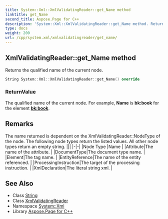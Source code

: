 ```yaml
---
title: System::Xml::XmlValidatingReader::get_Name method
linktitle: get_Name
second_title: Aspose.Page for C++
description: 'System::Xml::XmlValidatingReader::get_Name method. Returns the qualified name of the current node in C++.'
type: docs
weight: 200
url: /cpp/system.xml/xmlvalidatingreader/get_name/
---
```

## XmlValidatingReader::get_Name method


Returns the qualified name of the current node.

```cpp
String System::Xml::XmlValidatingReader::get_Name() override
```


### ReturnValue

The qualified name of the current node. For example, **Name** is **bk:book** for the element **<bk:book>**.
## Remarks



The name returned is dependent on the XmlValidatingReader::NodeType of the node. The following node types return the listed values. All other node types return an empty string. |||
|-|-|
|Node Type |Name |
|Attribute|The name of the attribute. |
|DocumentType|The document type name. |
|Element|The tag name. |
|EntityReference|The name of the entity referenced. |
|ProcessingInstruction|The target of the processing instruction. |
|XmlDeclaration|The literal string xml. |

## See Also

* Class [String](../../../system/string/)
* Class [XmlValidatingReader](../)
* Namespace [System::Xml](../../)
* Library [Aspose.Page for C++](../../../)
